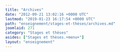 ```yaml
---
title: "Archives"
date: "2012-09-21 13:02:16 +0000 UTC"
lastmod: "2019-01-23 16:17:54 +0000 UTC"
path: "enseignement/stages-et-thèses/archives.md"
joomlaid: 271
category: "Stages et thèses"
asides: ["Stages et thèses.+menu+"]
layout: "enseignement"
---
```


